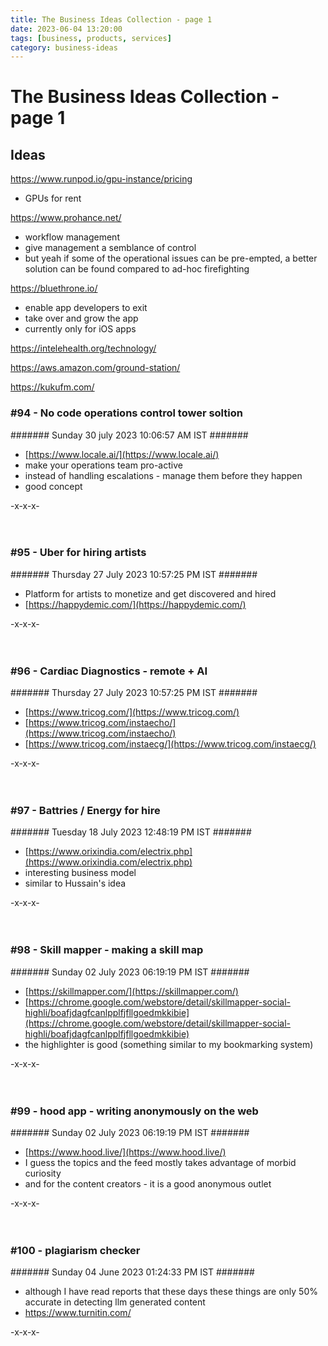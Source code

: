 ```yaml
---
title: The Business Ideas Collection - page 1
date: 2023-06-04 13:20:00
tags: [business, products, services]
category: business-ideas
---
```


# The Business Ideas Collection - page 1


## Ideas


https://www.runpod.io/gpu-instance/pricing
- GPUs for rent

https://www.prohance.net/
- workflow management  
- give management a semblance of control
- but yeah if some of the operational issues can be pre-empted, a better solution can be found compared to ad-hoc firefighting


https://bluethrone.io/
- enable app developers to exit 
- take over and grow the app
- currently only for iOS apps

https://intelehealth.org/technology/

https://aws.amazon.com/ground-station/

https://kukufm.com/

### #94 - No code operations control tower soltion    
####### Sunday 30 july 2023 10:06:57 AM IST #######

- [https://www.locale.ai/](https://www.locale.ai/)
- make your operations team pro-active
- instead of handling escalations - manage them before they happen
- good concept

-x-x-x-
&nbsp;   
&nbsp;   
&nbsp;

### #95 - Uber for hiring artists    
####### Thursday 27 July 2023 10:57:25 PM IST #######

- Platform for artists to monetize and get discovered and hired
- [https://happydemic.com/](https://happydemic.com/)

-x-x-x-
&nbsp;   
&nbsp;   
&nbsp;

### #96 - Cardiac Diagnostics - remote + AI    
####### Thursday 27 July 2023 10:57:25 PM IST #######

- [https://www.tricog.com/](https://www.tricog.com/)
- [https://www.tricog.com/instaecho/](https://www.tricog.com/instaecho/)
- [https://www.tricog.com/instaecg/](https://www.tricog.com/instaecg/)

-x-x-x-
&nbsp;   
&nbsp;   
&nbsp;

### #97 - Battries / Energy for hire    
####### Tuesday 18 July 2023 12:48:19 PM IST #######

- [https://www.orixindia.com/electrix.php](https://www.orixindia.com/electrix.php)
- interesting business model
- similar to Hussain's idea

-x-x-x-
&nbsp;   
&nbsp;   
&nbsp;

### #98 - Skill mapper - making a skill map   
####### Sunday 02 July 2023 06:19:19 PM IST #######

- [https://skillmapper.com/](https://skillmapper.com/)
- [https://chrome.google.com/webstore/detail/skillmapper-social-highli/boafjdagfcanlpplfjfllgoedmkkibie](https://chrome.google.com/webstore/detail/skillmapper-social-highli/boafjdagfcanlpplfjfllgoedmkkibie)
- the highlighter is good (something similar to my bookmarking system)

-x-x-x-
&nbsp;   
&nbsp;   
&nbsp;

### #99 - hood app - writing anonymously on the web   
####### Sunday 02 July 2023 06:19:19 PM IST #######

- [https://www.hood.live/](https://www.hood.live/)
- I guess the topics and the feed mostly takes advantage of morbid curiosity
- and for the content creators - it is a good anonymous outlet

-x-x-x-
&nbsp;   
&nbsp;   
&nbsp;

### #100 - plagiarism checker   
####### Sunday 04 June 2023 01:24:33 PM IST #######

- although I have read reports that these days these things are only 50% accurate in detecting llm generated content
- https://www.turnitin.com/


-x-x-x-
&nbsp;   
&nbsp;   
&nbsp;

